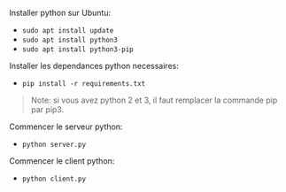 Installer python sur Ubuntu:
- `sudo apt install update`
- `sudo apt install python3`
- `sudo apt install python3-pip`

Installer les dependances python necessaires:
- `pip install -r requirements.txt`
>Note: si vous avez python 2 et 3, il faut remplacer la commande pip par pip3.

Commencer le serveur python:
- `python server.py`

Commencer le client python:
- `python client.py`